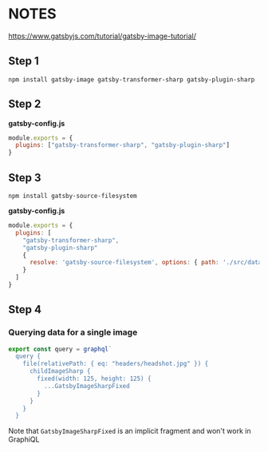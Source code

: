 # NOTES

https://www.gatsbyjs.com/tutorial/gatsby-image-tutorial/

## Step 1

```shell
npm install gatsby-image gatsby-transformer-sharp gatsby-plugin-sharp
```

## Step 2

**gatsby-config.js**

```js
module.exports = {
  plugins: ["gatsby-transformer-sharp", "gatsby-plugin-sharp"]
}
```

## Step 3

```shell
npm install gatsby-source-filesystem
```

**gatsby-config.js**

```js
module.exports = {
  plugins: [
    "gatsby-transformer-sharp", 
    "gatsby-plugin-sharp"
    {
      resolve: 'gatsby-source-filesystem', options: { path: './src/data/' }
    }
  ]
}
```

## Step 4

### Querying data for a single image

```jsx
export const query = graphql`
  query {
    file(relativePath: { eq: "headers/headshot.jpg" }) {
      childImageSharp {
        fixed(width: 125, height: 125) {
          ...GatsbyImageSharpFixed
        }
      }
    }
  }
```

Note that `GatsbyImageSharpFixed` is an implicit fragment and won't work in GraphiQL